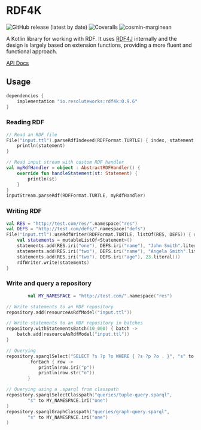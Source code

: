 # RDF4K

![GitHub release (latest by date)](https://img.shields.io/github/v/release/cosmin-marginean/rdf4k)
![Coveralls](https://img.shields.io/coverallsCoverage/github/cosmin-marginean/rdf4k)
![cosmin-marginean](https://circleci.com/gh/cosmin-marginean/rdf4k.svg?style=shield)

A Kotlin library for working with RDF. It uses [RDF4J](https://rdf4j.org/) internally
and the design is largely based on extension functions, providing a more fluent and functional approach.


[API Docs](https://cosmin-marginean.github.io/rdf4k/rdf4k/)

## Usage
```groovy
dependencies {
    implementation "io.resoluteworks:rdf4k:0.9.6"
}
```

### Reading RDF
```kotlin
// Read an RDF file
File("input.ttl").parseRdfIndexed(RDFFormat.TURTLE) { index, statement ->
    println(statement)
}

// Read input stream with custom RDF handler
val myRdfHandler = object : AbstractRDFHandler() {
    override fun handleStatement(st: Statement) {
        println(st)
    }
}
inputStream.parseRdf(RDFFormat.TURTLE, myRdfHandler)
```

### Writing RDF
```kotlin
val RES = "http://test.com/res/".namespace("res")
val DEFS = "http://test.com/defs/".namespace("defs")
File("input.ttl").useRdfWriter(RDFFormat.TURTLE, listOf(RES, DEFS)) { rdfWriter ->
    val statements = mutableListOf<Statement>()
    statements.add(RES.iri("one"), DEFS.iri("name"), "John Smith".literal())
    statements.add(RES.iri("two"), DEFS.iri("name"), "Angela Smith".literal())
    statements.add(RES.iri("two"), DEFS.iri("age"), 23.literal())
    rdfWriter.write(statements)
}
```

### Write and query a repository
```kotlin
        val MY_NAMESPACE = "http://test.com/".namespace("res")

// Write statements to an RDF repository
repository.add(resourceAsRdfModel("input.ttl"))

// Write statements to an RDF repository in batches
repository.withStatementsBatch(10_000) { batch ->
    batch.add(resourceAsRdfModel("input.ttl"))
}

// Querying
repository.sparqlSelect("SELECT ?s ?p ?o WHERE { ?s ?p ?o . }", "s" to MY_NAMESPACE.iri("one"))
        .forEach { row ->
            println(row.iri("p"))
            println(row.str("o"))
        }

// Querying using a .sparql from classpath
repository.sparqlSelectClasspath("queries/tuple-query.sparql",
        "s" to MY_NAMESPACE.iri("one")
)
repository.sparqlGraphClasspath("queries/graph-query.sparql",
        "s" to MY_NAMESPACE.iri("one")
)
```
